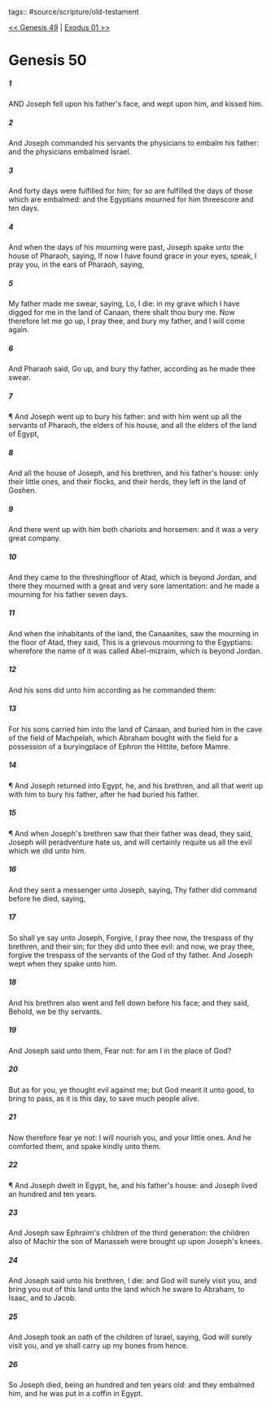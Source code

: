 tags:: #source/scripture/old-testament

[<< Genesis 49](/Old_Testament/01_Genesis/Genesis_49.md) | [Exodus 01 >>](/Old_Testament/02_Exodus/Exodus_01.md)

# Genesis 50

##### 1

AND Joseph fell upon his father's face, and wept upon him, and kissed him.

##### 2

And Joseph commanded his servants the physicians to embalm his father: and the physicians embalmed Israel.

##### 3

And forty days were fulfilled for him; for so are fulfilled the days of those which are embalmed: and the Egyptians mourned for him threescore and ten days.

##### 4

And when the days of his mourning were past, Joseph spake unto the house of Pharaoh, saying, If now I have found grace in your eyes, speak, I pray you, in the ears of Pharaoh, saying,

##### 5

My father made me swear, saying, Lo, I die: in my grave which I have digged for me in the land of Canaan, there shalt thou bury me. Now therefore let me go up, I pray thee, and bury my father, and I will come again.

##### 6

And Pharaoh said, Go up, and bury thy father, according as he made thee swear.

##### 7

¶ And Joseph went up to bury his father: and with him went up all the servants of Pharaoh, the elders of his house, and all the elders of the land of Egypt,

##### 8

And all the house of Joseph, and his brethren, and his father's house: only their little ones, and their flocks, and their herds, they left in the land of Goshen.

##### 9

And there went up with him both chariots and horsemen: and it was a very great company.

##### 10

And they came to the threshingfloor of Atad, which is beyond Jordan, and there they mourned with a great and very sore lamentation: and he made a mourning for his father seven days.

##### 11

And when the inhabitants of the land, the Canaanites, saw the mourning in the floor of Atad, they said, This is a grievous mourning to the Egyptians: wherefore the name of it was called Abel-mizraim, which is beyond Jordan.

##### 12

And his sons did unto him according as he commanded them:

##### 13

For his sons carried him into the land of Canaan, and buried him in the cave of the field of Machpelah, which Abraham bought with the field for a possession of a buryingplace of Ephron the Hittite, before Mamre.

##### 14

¶ And Joseph returned into Egypt, he, and his brethren, and all that went up with him to bury his father, after he had buried his father.

##### 15

¶ And when Joseph's brethren saw that their father was dead, they said, Joseph will peradventure hate us, and will certainly requite us all the evil which we did unto him.

##### 16

And they sent a messenger unto Joseph, saying, Thy father did command before he died, saying,

##### 17

So shall ye say unto Joseph, Forgive, I pray thee now, the trespass of thy brethren, and their sin; for they did unto thee evil: and now, we pray thee, forgive the trespass of the servants of the God of thy father. And Joseph wept when they spake unto him.

##### 18

And his brethren also went and fell down before his face; and they said, Behold, we be thy servants.

##### 19

And Joseph said unto them, Fear not: for am I in the place of God?

##### 20

But as for you, ye thought evil against me; but God meant it unto good, to bring to pass, as it is this day, to save much people alive.

##### 21

Now therefore fear ye not: I will nourish you, and your little ones. And he comforted them, and spake kindly unto them.

##### 22

¶ And Joseph dwelt in Egypt, he, and his father's house: and Joseph lived an hundred and ten years.

##### 23

And Joseph saw Ephraim's children of the third generation: the children also of Machir the son of Manasseh were brought up upon Joseph's knees.

##### 24

And Joseph said unto his brethren, I die: and God will surely visit you, and bring you out of this land unto the land which he sware to Abraham, to Isaac, and to Jacob.

##### 25

And Joseph took an oath of the children of Israel, saying, God will surely visit you, and ye shall carry up my bones from hence.

##### 26

So Joseph died, being an hundred and ten years old: and they embalmed him, and he was put in a coffin in Egypt.
